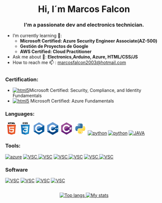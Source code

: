
<h1 align="center">Hi, I´m Marcos Falcon</h1>
<h3 align="center">I'm a passionate dev and electronics technician.</h3>

- I’m currently learning 📘:
  - **Microsoft Certified: Azure Security Engineer Associate(AZ-500)**
  - **Gestión de Proyectos de Google**
  - **AWS Certified: Cloud Practitioner**
- Ask me about 💬: **Electronics,Arduino, Azure, HTML/CSS/JS**
- How to reach me 📫 : marcosfalcon2003@hotmail.com

<h2></h2>
<h3 align="left">Certification:</h3>
<ul align="left">
  <li>
    <a href="https://docs.microsoft.com/es-es/certifications/azure-fundamentals/"> <img src="https://docs.microsoft.com/es-es/media/learn/certification/badges/microsoft-certified-fundamentals-badge.svg" alt="html5" width="40" height="40"/></a>Microsoft Certified: Security, Compliance, and Identity Fundamentals
  </li>
    <li>
    <a href="https://docs.microsoft.com/es-es/certifications/azure-fundamentals/"> <img src="https://docs.microsoft.com/es-es/media/learn/certification/badges/microsoft-certified-fundamentals-badge.svg" alt="html5" width="40" height="40"/></a> Microsoft Certified: Azure Fundamentals
  </li>
</ul>

<h3 align="left">Languages:</h3>
<p align="left">
<a href="https://www.w3.org/html/"> <img src="https://raw.githubusercontent.com/devicons/devicon/master/icons/html5/html5-original-wordmark.svg" alt="html5" width="40" height="40"/></a>
<a href="https://www.w3schools.com/css/" target="_blank" rel="noreferrer"> <img src="https://raw.githubusercontent.com/devicons/devicon/master/icons/css3/css3-original-wordmark.svg" alt="css3" width="40" height="40"/></a>
<a href="https://www.cprogramming.com/" rel="nofollow"> <img src="https://raw.githubusercontent.com/devicons/devicon/master/icons/c/c-original.svg" alt="c" width="40" height="40" style="max-width: 100%;"></a>
<a href="https://www.w3schools.com/cpp/" rel="nofollow"> <img src="https://raw.githubusercontent.com/devicons/devicon/master/icons/cplusplus/cplusplus-original.svg" alt="cplusplus" width="40" height="40" style="max-width: 100%;"></a>
<a href="https://www.w3schools.com/cs/" rel="nofollow"> <img src="https://raw.githubusercontent.com/devicons/devicon/master/icons/csharp/csharp-original.svg" alt="csharp" width="40" height="40" style="max-width: 100%;"></a>
<a href="https://www.python.org/" rel="nofollow"> <img src="https://raw.githubusercontent.com/devicons/devicon/master/icons/python/python-original.svg" alt="python" width="40" height="40" style="max-width: 100%;"></a>
<a href="https://www.microsoft.com/es-mx/sql-server/sql-server-downloads" rel="nofollow"> <img src="https://cdn-icons-png.flaticon.com/512/5968/5968364.png" alt="python" width="40" height="40" style="max-width: 100%;"></a>
<a href="https://git-scm.com/downloads" rel="nofollow"> <img src="https://www.vectorlogo.zone/logos/git-scm/git-scm-icon.svg" alt="python" width="40" height="40" style="max-width: 100%;"></a>
<a href="<a href="https://www.java.com/es/" rel="nofollow"> <img src="https://cdn-icons-png.flaticon.com/128/226/226777.png" alt="JAVA" width="40" height="40" style="max-width: 100%;"></a>
</p>



<h3 align="left">Tools:</h3>
<p align="left">
<a href="https://azure.microsoft.com/en-in/" target="_blank" rel="noreferrer"> <img src="https://www.vectorlogo.zone/logos/microsoft_azure/microsoft_azure-icon.svg" alt="azure" width="40" height="40"/></a>
<a href="https://code.visualstudio.com/" rel="nofollow"> <img src="https://upload.wikimedia.org/wikipedia/commons/thumb/9/9a/Visual_Studio_Code_1.35_icon.svg/512px-Visual_Studio_Code_1.35_icon.svg.png" alt="VSC" width="40" height="40" style="max-width: 100%;"> </a>
<a href="https://visualstudio.microsoft.com/es/" rel="nofollow"> <img src="https://visualstudio.microsoft.com/wp-content/uploads/2021/10/Product-Icon.svg" alt="VSC" width="40" height="40" style="max-width: 100%;"></a>
<a href="https://unity.com/es" rel="nofollow"> <img src="https://cdn-icons-png.flaticon.com/512/5969/5969294.png" alt="VSC" width="40" height="40" style="max-width: 100%;"> </a>
<a href="https://www.roblox.com/create" rel="nofollow"> <img src="https://upload.wikimedia.org/wikipedia/commons/b/b5/ROBLOX_Studio_icon.png" alt="VSC" width="40" height="40" style="max-width: 100%;"></a>
<a href="https://www.arduino.cc/" rel="nofollow"> <img src="https://upload.wikimedia.org/wikipedia/commons/thumb/e/e0/ArduinoLogo_%C2%AE.svg/250px-ArduinoLogo_%C2%AE.svg.png" alt="VSC" width="40" height="40" style="max-width: 100%;"> </a>
<a href="https://desktop.github.com/" rel="nofollow"> <img src="https://desktop.github.com/images/desktop-icon.svg" alt="VSC" width="40" height="40" style="max-width: 100%;"></a>
</p>


<h3 align="left">Software</h3>
<a href="https://www.microsoft.com/es-mx/microsoft-365/microsoft-office" rel="nofollow"> <img src="https://upload.wikimedia.org/wikipedia/commons/thumb/5/5f/Microsoft_Office_logo_%282019%E2%80%93present%29.svg/480px-Microsoft_Office_logo_%282019%E2%80%93present%29.svg.png" alt="VSC" width="40" height="40" style="max-width: 100%;"></a>
<a href="https://www.solidworks.com/es" rel="nofollow"> <img src="https://www.icesi.edu.co/servicios/wp-content/uploads/2020/08/SolidWorks-Icono.png" alt="VSC" width="40" height="40" style="max-width: 100%;"></a>
<a href="https://www.autodesk.es/products/autocad/overview?term=1-YEAR&tab=subscription" rel="nofollow"> <img src="https://damassets.autodesk.net/content/dam/autodesk/www/products/responsive-imagery/responsive-badges-compare/2017/autocad-2017-badge-75x75.png" alt="VSC" width="40" height="40" style="max-width: 100%;"></a>
<a href="https://www.labcenter.com/" rel="nofollow"> <img src="https://upload.wikimedia.org/wikipedia/en/5/5a/Proteus_Design_Suite_Atom_Logo.png" alt="VSC" width="40" height="40" style="max-width: 100%;"></a>
<br>

<h2></h2>
<div align="center"> 
<a href="https://github.com/anuraghazra/github-readme-stats" title="Most Used Language">
<img height=210 src="https://github-readme-stats-git-master-doguedogue.vercel.app/api/top-langs/?username=MarcosFalcon343&hide=SCSS,CSS,HTML,CSS,Jupyter%20Notebook,Vue,Dockerfile,Shell,Typescript&layout=compac&hide_border=1&role=OWNER,COLLABORATOR&theme=tokyonight" alt="Top langs" />
</a>
<a href="https://github.com/anuraghazra/github-readme-stats">
<img height=210 src="https://github-readme-stats-git-master-doguedogue.vercel.app/api?username=MarcosFalcon343&show_icons=true&hide_border=1&theme=tokyonight" alt="My stats" />
</a> 
</div>


